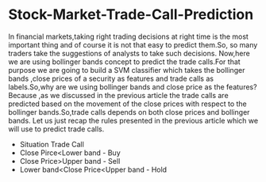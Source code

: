 # Stock-Market-Trade-Call-Prediction
In financial markets,taking right trading decisions at right time is the most important thing and of course it is not that easy to predict them.So, so many traders take the suggestions of analysts to take such decisions.
Now,here we are using bollinger bands concept to predict the trade calls.For that purpose we are going to build a SVM classifier which takes the bollinger bands ,close prices of a security as features and trade calls as labels.So,why are we using bollinger bands and close price as the features? Because ,as we discussed in the previous article the trade calls are predicted based on the movement of the close prices with respect to the bollinger bands.So,trade calls depends on both close prices and bollinger bands.
Let us just recap the rules presented in the previous article which we will use to predict trade calls.
* Situation                         Trade Call
* Close Pirce<Lower band -          Buy
* Close Price>Upper band    -             Sell
* Lower band<Close Price<Upper band  -    Hold

